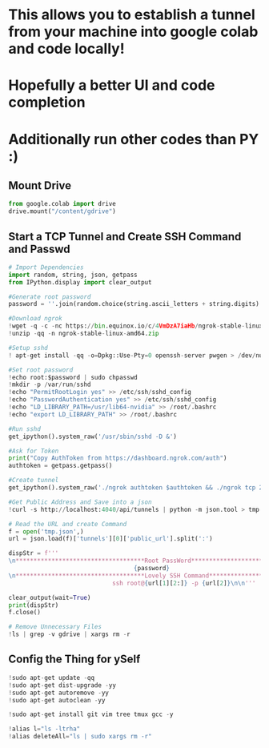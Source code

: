 # This allows you to establish a tunnel from your machine into google colab and code locally!
# Hopefully a better UI and code completion
# Additionally run other codes than PY :) 

## Mount Drive


```python
from google.colab import drive
drive.mount("/content/gdrive")
```

## Start a TCP Tunnel and Create SSH Command and Passwd


```python
# Import Dependencies
import random, string, json, getpass
from IPython.display import clear_output
```


```python
#Generate root password
password = ''.join(random.choice(string.ascii_letters + string.digits) for i in range(20))

#Download ngrok
!wget -q -c -nc https://bin.equinox.io/c/4VmDzA7iaHb/ngrok-stable-linux-amd64.zip
!unzip -qq -n ngrok-stable-linux-amd64.zip

#Setup sshd
! apt-get install -qq -o=Dpkg::Use-Pty=0 openssh-server pwgen > /dev/null

#Set root password
!echo root:$password | sudo chpasswd
!mkdir -p /var/run/sshd
!echo "PermitRootLogin yes" >> /etc/ssh/sshd_config
!echo "PasswordAuthentication yes" >> /etc/ssh/sshd_config
!echo "LD_LIBRARY_PATH=/usr/lib64-nvidia" >> /root/.bashrc
!echo "export LD_LIBRARY_PATH" >> /root/.bashrc

#Run sshd
get_ipython().system_raw('/usr/sbin/sshd -D &')

#Ask for Token
print("Copy AuthToken from https://dashboard.ngrok.com/auth")
authtoken = getpass.getpass()

#Create tunnel
get_ipython().system_raw('./ngrok authtoken $authtoken && ./ngrok tcp 22 &')

#Get Public Address and Save into a json
!curl -s http://localhost:4040/api/tunnels | python -m json.tool > tmp.json

# Read the URL and create Command
f = open('tmp.json',)
url = json.load(f)['tunnels'][0]['public_url'].split(':')

dispStr = f'''
\n************************************Root PassWord***************************\n
                                   {password}
\n************************************Lovely SSH Command**********************\n
                             ssh root@{url[1][2:]} -p {url[2]}\n\n'''

clear_output(wait=True)
print(dispStr)
f.close()

# Remove Unnecessary Files
!ls | grep -v gdrive | xargs rm -r
```

## Config the Thing for ySelf


```python
!sudo apt-get update -qq
!sudo apt-get dist-upgrade -yy
!sudo apt-get autoremove -yy
!sudo apt-get autoclean -yy

!sudo apt-get install git vim tree tmux gcc -y

!alias l="ls -ltrha"
!alias deleteAll="ls | sudo xargs rm -r"
```
